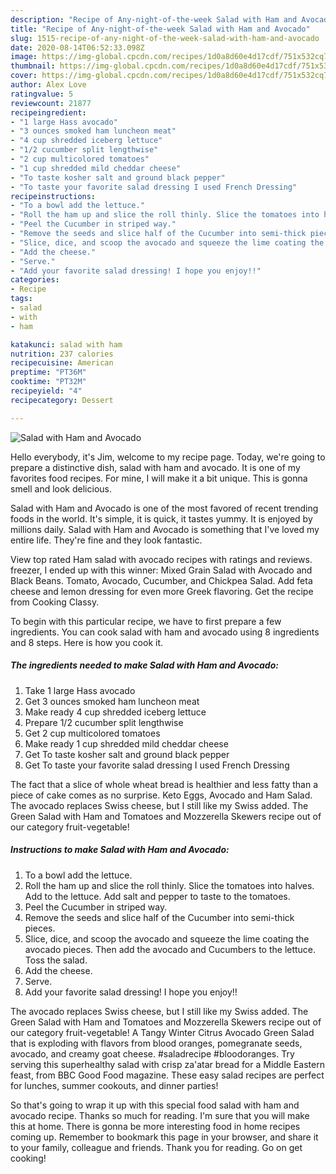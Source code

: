 ```yaml
---
description: "Recipe of Any-night-of-the-week Salad with Ham and Avocado"
title: "Recipe of Any-night-of-the-week Salad with Ham and Avocado"
slug: 1515-recipe-of-any-night-of-the-week-salad-with-ham-and-avocado
date: 2020-08-14T06:52:33.098Z
image: https://img-global.cpcdn.com/recipes/1d0a8d60e4d17cdf/751x532cq70/salad-with-ham-and-avocado-recipe-main-photo.jpg
thumbnail: https://img-global.cpcdn.com/recipes/1d0a8d60e4d17cdf/751x532cq70/salad-with-ham-and-avocado-recipe-main-photo.jpg
cover: https://img-global.cpcdn.com/recipes/1d0a8d60e4d17cdf/751x532cq70/salad-with-ham-and-avocado-recipe-main-photo.jpg
author: Alex Love
ratingvalue: 5
reviewcount: 21877
recipeingredient:
- "1 large Hass avocado"
- "3 ounces smoked ham luncheon meat"
- "4 cup shredded iceberg lettuce"
- "1/2 cucumber split lengthwise"
- "2 cup multicolored tomatoes"
- "1 cup shredded mild cheddar cheese"
- "To taste kosher salt and ground black pepper"
- "To taste your favorite salad dressing I used French Dressing"
recipeinstructions:
- "To a bowl add the lettuce."
- "Roll the ham up and slice the roll thinly. Slice the tomatoes into halves. Add to the lettuce. Add salt and pepper to taste to the tomatoes."
- "Peel the Cucumber in striped way."
- "Remove the seeds and slice half of the Cucumber into semi-thick pieces."
- "Slice, dice, and scoop the avocado and squeeze the lime coating the avocado pieces. Then add the avocado and Cucumbers to the lettuce. Toss the salad."
- "Add the cheese."
- "Serve."
- "Add your favorite salad dressing! I hope you enjoy!!"
categories:
- Recipe
tags:
- salad
- with
- ham

katakunci: salad with ham 
nutrition: 237 calories
recipecuisine: American
preptime: "PT36M"
cooktime: "PT32M"
recipeyield: "4"
recipecategory: Dessert

---
```



![Salad with Ham and Avocado](https://img-global.cpcdn.com/recipes/1d0a8d60e4d17cdf/751x532cq70/salad-with-ham-and-avocado-recipe-main-photo.jpg)

Hello everybody, it's Jim, welcome to my recipe page. Today, we're going to prepare a distinctive dish, salad with ham and avocado. It is one of my favorites food recipes. For mine, I will make it a bit unique. This is gonna smell and look delicious.

Salad with Ham and Avocado is one of the most favored of recent trending foods in the world. It's simple, it is quick, it tastes yummy. It is enjoyed by millions daily. Salad with Ham and Avocado is something that I've loved my entire life. They're fine and they look fantastic.

View top rated Ham salad with avocado recipes with ratings and reviews. freezer, I ended up with this winner: Mixed Grain Salad with Avocado and Black Beans. Tomato, Avocado, Cucumber, and Chickpea Salad. Add feta cheese and lemon dressing for even more Greek flavoring. Get the recipe from Cooking Classy.


To begin with this particular recipe, we have to first prepare a few ingredients. You can cook salad with ham and avocado using 8 ingredients and 8 steps. Here is how you cook it.

<!--inarticleads1-->

##### The ingredients needed to make Salad with Ham and Avocado:

1. Take 1 large Hass avocado
1. Get 3 ounces smoked ham luncheon meat
1. Make ready 4 cup shredded iceberg lettuce
1. Prepare 1/2 cucumber split lengthwise
1. Get 2 cup multicolored tomatoes
1. Make ready 1 cup shredded mild cheddar cheese
1. Get To taste kosher salt and ground black pepper
1. Get To taste your favorite salad dressing I used French Dressing


The fact that a slice of whole wheat bread is healthier and less fatty than a piece of cake comes as no surprise. Keto Eggs, Avocado and Ham Salad. The avocado replaces Swiss cheese, but I still like my Swiss added. The Green Salad with Ham and Tomatoes and Mozzerella Skewers recipe out of our category fruit-vegetable! 

<!--inarticleads2-->

##### Instructions to make Salad with Ham and Avocado:

1. To a bowl add the lettuce.
1. Roll the ham up and slice the roll thinly. Slice the tomatoes into halves. Add to the lettuce. Add salt and pepper to taste to the tomatoes.
1. Peel the Cucumber in striped way.
1. Remove the seeds and slice half of the Cucumber into semi-thick pieces.
1. Slice, dice, and scoop the avocado and squeeze the lime coating the avocado pieces. Then add the avocado and Cucumbers to the lettuce. Toss the salad.
1. Add the cheese.
1. Serve.
1. Add your favorite salad dressing! I hope you enjoy!!


The avocado replaces Swiss cheese, but I still like my Swiss added. The Green Salad with Ham and Tomatoes and Mozzerella Skewers recipe out of our category fruit-vegetable! A Tangy Winter Citrus Avocado Green Salad that is exploding with flavors from blood oranges, pomegranate seeds, avocado, and creamy goat cheese. #saladrecipe #bloodoranges. Try serving this superhealthy salad with crisp za&#39;atar bread for a Middle Eastern feast, from BBC Good Food magazine. These easy salad recipes are perfect for lunches, summer cookouts, and dinner parties! 

So that's going to wrap it up with this special food salad with ham and avocado recipe. Thanks so much for reading. I'm sure that you will make this at home. There is gonna be more interesting food in home recipes coming up. Remember to bookmark this page in your browser, and share it to your family, colleague and friends. Thank you for reading. Go on get cooking!
